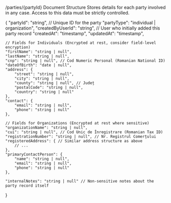 /parties/{partyId} Document Structure
Stores details for each party involved in any case. Access to this data must be strictly controlled.

{
    "partyId": "string", // Unique ID for the party
    "partyType": "individual | organization",
    "createdByUserId": "string", // User who initially added this party record
    "createdAt": "timestamp",
    "updatedAt": "timestamp",

    // Fields for Individuals (Encrypted at rest, consider field-level encryption)
    "firstName": "string | null",
    "lastName": "string | null",
    "cnp": "string | null", // Cod Numeric Personal (Romanian National ID)
    "dateOfBirth": "date | null",
    "address": {
        "street": "string | null",
        "city": "string | null",
        "county": "string | null", // Județ
        "postalCode": "string | null",
        "country": "string | null"
    },
    "contact": {
        "email": "string | null",
        "phone": "string | null"
    },

    // Fields for Organizations (Encrypted at rest where sensitive)
    "organizationName": "string | null",
    "cui": "string | null", // Cod Unic de Înregistrare (Romanian Tax ID)
    "registrationNumber": "string | null", // Nr. Registrul Comerțului
    "registeredAddress": { // Similar address structure as above
        // ...
    },
    "primaryContactPerson": {
        "name": "string | null",
        "email": "string | null",
        "phone": "string | null"
    },

    "internalNotes": "string | null" // Non-sensitive notes about the party record itself
}